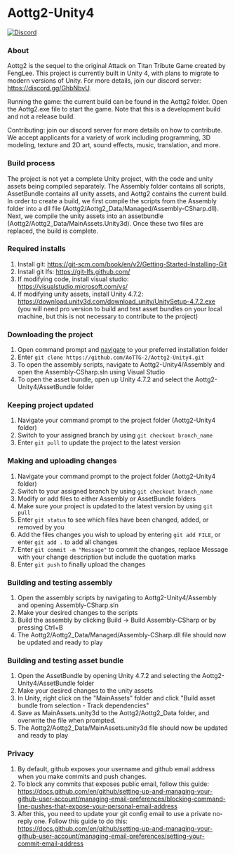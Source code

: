 # Aottg2-Unity4
[![Discord](https://img.shields.io/discord/681641241125060652.svg)](https://discord.gg/GhbNbvU)  

### About
Aottg2 is the sequel to the original Attack on Titan Tribute Game created by FengLee. This project is currently built in Unity 4, with plans to migrate to modern versions of Unity. For more details, join our discord server: https://discord.gg/GhbNbvU.

Running the game: the current build can be found in the Aottg2 folder. Open the Aottg2.exe file to start the game. Note that this is a
development build and not a release build.

Contributing: join our discord server for more details on how to contribute. We accept applicants for a variety of work including programming, 3D modeling, texture and 2D art, sound effects, music, translation, and more.

### Build process
The project is not yet a complete Unity project, with the code and unity assets being compiled separately. The Assembly folder contains all scripts, AssetBundle contains all unity assets, and Aottg2 contains the current build. In order to create a build, we first compile the scripts from the Assembly folder into a dll file (Aottg2/Aottg2_Data/Managed/Assembly-CSharp.dll). Next, we compile the unity assets into an assetbundle (Aottg2/Aottg2_Data/MainAssets.Unity3d). Once these two files are replaced, the build is complete.

### Required installs
1. Install git: https://git-scm.com/book/en/v2/Getting-Started-Installing-Git
2. Install git lfs: https://git-lfs.github.com/
3. If modifying code, install visual studio: https://visualstudio.microsoft.com/vs/
4. If modifying unity assets, install Unity 4.7.2: https://download.unity3d.com/download_unity/UnitySetup-4.7.2.exe (you will need pro version to build and test asset bundles on your local machine, but this is not necessary to contribute to the project)

### Downloading the project
1. Open command prompt and [navigate](https://www.howtogeek.com/659411/how-to-change-directories-in-command-prompt-on-windows-10/) to your preferred installation folder
2. Enter `git clone https://github.com/AoTTG-2/Aottg2-Unity4.git`
3. To open the assembly scripts, navigate to Aottg2-Unity4/Assembly and open the Assembly-CSharp.sln using Visual Studio
4. To open the asset bundle, open up Unity 4.7.2 and select the Aottg2-Unity4/AssetBundle folder

### Keeping project updated
1. Navigate your command prompt to the project folder (Aottg2-Unity4 folder)
2. Switch to your assigned branch by using `git checkout branch_name`
3. Enter `git pull` to update the project to the latest version

### Making and uploading changes
1. Navigate your command prompt to the project folder (Aottg2-Unity4 folder)
2. Switch to your assigned branch by using `git checkout branch_name`
3. Modify or add files to either Assembly or AssetBundle folders
4. Make sure your project is updated to the latest version by using `git pull`
5. Enter `git status` to see which files have been changed, added, or removed by you
6. Add the files changes you wish to upload by entering `git add FILE`, or enter `git add .` to add all changes
7. Enter `git commit -m "Message"` to commit the changes, replace Message with your change description but include the quotation marks
8. Enter `git push` to finally upload the changes

### Building and testing assembly
1. Open the assembly scripts by navigating to Aottg2-Unity4/Assembly and opening Assembly-CSharp.sln
2. Make your desired changes to the scripts
3. Build the assembly by clicking Build -> Build Assembly-CSharp or by pressing Ctrl+B
4. The Aottg2/Aottg2_Data/Managed/Assembly-CSharp.dll file should now be updated and ready to play

### Building and testing asset bundle
1. Open the AssetBundle by opening Unity 4.7.2 and selecting the Aottg2-Unity4/AssetBundle folder
2. Make your desired changes to the unity assets
3. In Unity, right click on the "MainAssets" folder and click "Build asset bundle from selection - Track dependencies"
4. Save as MainAssets.unity3d to the Aottg2/Aottg2_Data folder, and overwrite the file when prompted.
5. The Aottg2/Aottg2_Data/MainAssets.unity3d file should now be updated and ready to play
  
### Privacy
1. By default, github exposes your username and github email address when you make commits and push changes.
2. To block any commits that exposes public email, follow this guide: https://docs.github.com/en/github/setting-up-and-managing-your-github-user-account/managing-email-preferences/blocking-command-line-pushes-that-expose-your-personal-email-address
3. After this, you need to update your git config email to use a private no-reply one. Follow this guide to do this: https://docs.github.com/en/github/setting-up-and-managing-your-github-user-account/managing-email-preferences/setting-your-commit-email-address
